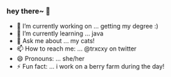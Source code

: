 ### hey there~ 👋

- 🔭 I’m currently working on ... getting my degree :)
- 🌱 I’m currently learning ... java
- 💬 Ask me about ... my cats!
- 📫 How to reach me: ... @trxcxy on twitter
- 😄 Pronouns: ... she/her
- ⚡ Fun fact: ... i work on a berry farm during the day!
